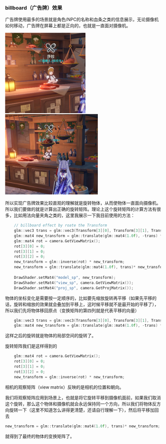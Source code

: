 ### billboard（广告牌）效果

广告牌使用最多的场景就是角色/NPC的名称和血条之类的信息展示，无论摄像机如何移动，广告牌在屏幕上都是正向的，也就是一直面对摄像机。

<img src="MDImages/2022-07-19-00-15-47-image.png" title="" alt="" width="260"> <img title="" src="MDImages/2022-07-19-00-16-05-image.png" alt="" width="300">

所以实现广告牌效果比较直观的理解就是旋转物体，从而使物体一直面向摄像机。所以我们要做的就是计算出正确的旋转矩阵。理论上这个旋转矩阵的计算方法有很多，比如用法向量夹角之类的，这里我展示一下我目前使用的方法：

```cpp
    // billboard effect by roate the Transform
    glm::vec3 trans = glm::vec3(Transform[3][0], Transform[3][1], Transform[3][2]);
    glm::mat4 new_transform = glm::translate(glm::mat4(1.0f), -trans) * Transform;
    glm::mat4 rot = camera.GetViewMatrix();
    rot[3][0] = 0;
    rot[3][1] = 0;
    rot[3][2] = 0;
    new_transform = glm::inverse(rot) * new_transform;
    new_transform = glm::translate(glm::mat4(1.0f), trans)* new_transform;

    DrawShader.setMat4("model_sp", new_transform);
    DrawShader.setMat4("view_sp", camera.GetViewMatrix());
    DrawShader.setMat4("proj_sp", camera.GetProjMatrix());
```

物体的坐标变化是需要按一定顺序的，比如要先缩放旋转再平移（如果先平移的话，旋转和缩放的效果就会叠加到平移上，这时候平移就不是最开始的平移了），所以我们先将物体移回原点（变换矩阵的第四列就是代表平移的向量）

```cpp
    glm::vec3 trans = glm::vec3(Transform[3][0], Transform[3][1], Transform[3][2]);
    glm::mat4 new_transform = glm::translate(glm::mat4(1.0f), -trans) * Transform;
```

这样之后的旋转就是物体的局部空间的旋转了。

旋转矩阵我们是这样得到的

```cpp
    glm::mat4 rot = camera.GetViewMatrix();
    rot[3][0] = 0;
    rot[3][1] = 0;
    rot[3][2] = 0;
    new_transform = glm::inverse(rot) * new_transform;
```

相机的观察矩阵（view matrix）反映的是相机的位置和朝向。

我们将观察矩阵应用到场景上，也就是将它旋转平移到摄像机面前，如果我们取消这个旋转，那么这个物体和摄像机就会永远保持同一个方向，所以我们将物体反方向旋转一下（这里不知道怎么讲得更清楚，还请自行理解一下），然后将平移加回去

```cpp
new_transform = glm::translate(glm::mat4(1.0f), trans)* new_transform;
```

就得到了最终的物体的变换矩阵了。
